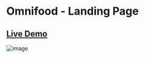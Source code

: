# Omnifood - Landing Page
## [Live Demo](https://omnifood-gryo.netlify.app/)

![image](https://user-images.githubusercontent.com/110200790/233260878-663bfeab-060a-4744-8c04-b6e5e294ec9d.png)
